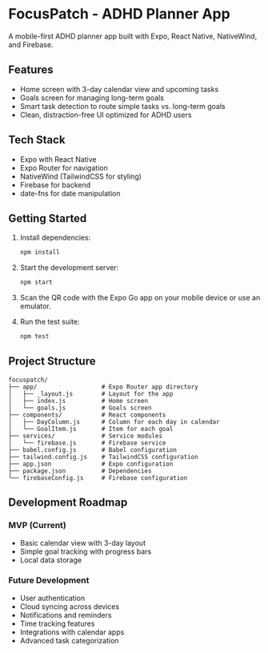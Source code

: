 # FocusPatch - ADHD Planner App

A mobile-first ADHD planner app built with Expo, React Native, NativeWind, and Firebase.

## Features

- Home screen with 3-day calendar view and upcoming tasks
- Goals screen for managing long-term goals
- Smart task detection to route simple tasks vs. long-term goals
- Clean, distraction-free UI optimized for ADHD users

## Tech Stack

- Expo with React Native
- Expo Router for navigation
- NativeWind (TailwindCSS for styling)
- Firebase for backend
- date-fns for date manipulation

## Getting Started

1. Install dependencies:

   ```bash
   npm install
   ```

2. Start the development server:

   ```bash
   npm start
   ```

3. Scan the QR code with the Expo Go app on your mobile device or use an emulator.

4. Run the test suite:

   ```bash
   npm test
   ```

## Project Structure

```
focuspatch/
├── app/                  # Expo Router app directory
│   ├── _layout.js        # Layout for the app
│   ├── index.js          # Home screen
│   └── goals.js          # Goals screen
├── components/           # React components
│   ├── DayColumn.js      # Column for each day in calendar
│   └── GoalItem.js       # Item for each goal
├── services/             # Service modules
│   └── firebase.js       # Firebase service
├── babel.config.js       # Babel configuration
├── tailwind.config.js    # TailwindCSS configuration
├── app.json              # Expo configuration
├── package.json          # Dependencies
└── firebaseConfig.js     # Firebase configuration
```

## Development Roadmap

### MVP (Current)
- Basic calendar view with 3-day layout
- Simple goal tracking with progress bars
- Local data storage

### Future Development
- User authentication
- Cloud syncing across devices
- Notifications and reminders
- Time tracking features
- Integrations with calendar apps
- Advanced task categorization

